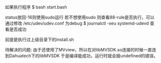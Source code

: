 如果执行程序
$ bash start.bash

status放回-16则使用sudo运行
若不想使用sudo 则查看88-rule是否执行，可以通过修改 /etc/udev/udev.conf 为debug
$ journalctl -xeu systemd-udevd
查看是否成功

前提是执行过上级目录下的install.sh

待解决的问题:
    由于还使用了MVview，所以在对libMVSDK.so连接的时候一直连到Dahuatech下的libMVSDK
    于是编译能成功，运行时就会报undefined的错误。
